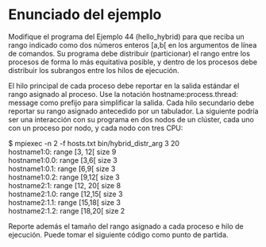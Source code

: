 # Enunciado del ejemplo

Modifique el programa del Ejemplo 44 (hello_hybrid) para que reciba un rango indicado como dos números enteros [a,b[ en los argumentos de línea de comandos. Su programa debe distribuir (particionar) el rango entre los procesos de forma lo más equitativa posible, y dentro de los procesos debe distribuir los subrangos entre los hilos de ejecución.

El hilo principal de cada proceso debe reportar en la salida estándar el rango asignado al proceso. Use la notación hostname:process.thread: message como prefijo para simplificar la salida. Cada hilo secundario debe reportar su rango asignado antecedido por un tabulador. La siguiente podría ser una interacción con su programa en dos nodos de un clúster, cada uno con un proceso por nodo, y cada nodo con tres CPU:

$ mpiexec -n 2 -f hosts.txt bin/hybrid_distr_arg 3 20 <br>
hostname1:0: range [3, 12[ size 9 <br>
	hostname1:0.0: range [3,6[ size 3 <br>
	hostname1:0.1: range [6,9[ size 3 <br>
	hostname1:0.2: range [9,12[ size 3 <br>
hostname2:1: range [12, 20[ size 8 <br>
	hostname2:1.0: range [12,15[ size 3 <br>
	hostname2:1.1: range [15,18[ size 3 <br>
	hostname2:1.2: range [18,20[ size 2 <br>

Reporte además el tamaño del rango asignado a cada proceso e hilo de ejecución. Puede tomar el siguiente código como punto de partida.
